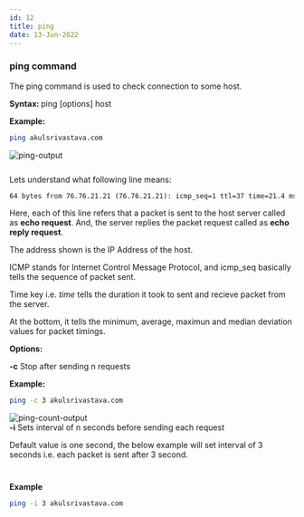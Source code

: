 ```yaml
---
id: 12
title: ping
date: 13-Jun-2022
---
```


### ping command

The ping command is used to check connection to some host.

<p class="lc-paragraph">
<strong>Syntax:&nbsp;</strong>ping [options] host
</p>

<p class="lc-paragraph">
<strong>Example:</strong>
</p>

```bash
ping akulsrivastava.com
```

<img class='lc-img' src='https://user-images.githubusercontent.com/43666833/173620125-3434b188-4aed-4cc5-8028-e27842b9606c.png' alt='ping-output'>

<div style="height:12px"></div>

Lets understand what following line means:

```txt
64 bytes from 76.76.21.21 (76.76.21.21): icmp_seq=1 ttl=37 time=21.4 ms
```

Here, each of this line refers that a packet is sent to the host server called as **echo request**. And, the server replies the packet request called as **echo reply request**.

The address shown is the IP Address of the host.

ICMP stands for Internet Control Message Protocol, and icmp_seq basically tells the sequence of packet sent.

Time key i.e. _time_ tells the duration it took to sent and recieve packet from the server.

At the bottom, it tells the minimum, average, maximun and median deviation values for packet timings.

<p class="lc-paragraph"><strong>Options:</strong></p>

<div class="command-option">
    <strong>-c</strong>
    <span>Stop after sending n requests</span>
</div>

**Example:**

```bash
ping -c 3 akulsrivastava.com
```

<img class='lc-img' src='https://user-images.githubusercontent.com/43666833/173625428-c9423e77-ebba-4530-9ee3-0968e9994cbd.gif' alt='ping-count-output' >

<div class="command-option">
    <strong>-i</strong>
    <span>Sets interval of n seconds before sending each request</span>
</div>

Default value is one second, the below example will set interval of 3 seconds i.e. each packet is sent after 3 second.

<div style="height:12px;"></div>

**Example**

```bash
ping -i 3 akulsrivastava.com
```
